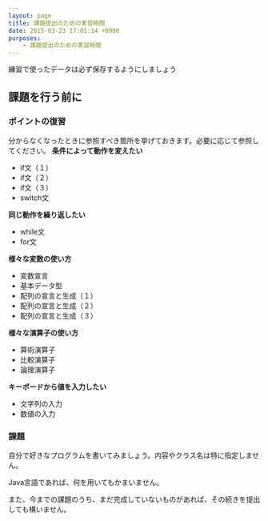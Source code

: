 ```yaml
---
layout: page
title: 課題提出のための実習時間
date: 2015-03-23 17:01:14 +0900
purposes:
    - 課題提出のための実習時間
---
```


練習で使ったデータは必ず保存するようにしましょう


**課題を行う前に**
--------------
### ポイントの復習


分からなくなったときに参照すべき箇所を挙げておきます。必要に応じて参照してください。
**条件によって動作を変えたい**

* if文（１）
* if文（２）
* if文（３）
* switch文

**同じ動作を繰り返したい**

* while文
* for文

**様々な変数の使い方**

* 変数宣言
* 基本データ型
* 配列の宣言と生成（１）
* 配列の宣言と生成（２）
* 配列の宣言と生成（３）

**様々な演算子の使い方**

* 算術演算子
* 比較演算子
* 論理演算子

**キーボードから値を入力したい**

* 文字列の入力
* 数値の入力



### 課題


自分で好きなプログラムを書いてみましょう。内容やクラス名は特に指定しません。

Java言語であれば、何を用いてもかまいません。

また、今までの課題のうち、まだ完成していないものがあれば、その続きを提出しても構いません。
